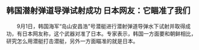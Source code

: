 ## 韩国潜射弹道导弹试射成功 日本网友：它瞄准了我们
　　9月1日，韩国海军“岛山安昌浩”号潜艇进行潜射弹道导弹水下试射并取得成功，有日本网友称，这个武器对准了日本。专家表示，韩国一方面要和朝鲜相比，研究怎么用潜艇打击潜艇，另外一方面瞄准的就是日本。

